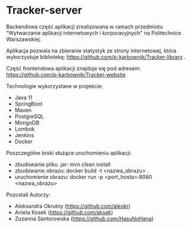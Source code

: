 # Tracker-server
Backendowa część aplikacji zrealizowana w ramach przedmiotu "Wytwarzanie aplikacji internetowych i korporacyjnych" na Politechnice Warszawskiej.

Aplikacja pozwala na zbieranie statystyk ze strony internetowej, która wykorzystuje bibliotekę: https://github.com/p-karbownik/Tracker-library .

Część frontendowa aplikacji znajduje się pod adresem: https://github.com/p-karbownik/Tracker-website

Technologie wykorzystane w projekcie:

- Java 11
- SpringBoot
- Maven
- PostgreSQL
- MongoDB
- Lombok
- Jenkins
- Docker

Poszczególne kroki służące uruchomieniu aplikacji:
- zbudowanie pliku .jar: mvn clean install
- zbudowanie obrazu: docker build -t <nazwa_obrazu> . 
- uruchomienie obrazu: docker run -p <port_hosta>:8080 <nazwa_obrazu>

Pozostali Autorzy:
- Aleksandra Okrutny (https://github.com/aleokr)
- Aniela Kosek (https://github.com/aksek)
- Zuzanna Santorowska (https://github.com/HasuNoHana)
